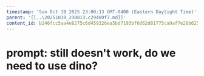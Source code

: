 ```yaml
---
timestamp: 'Sun Oct 19 2025 23:00:13 GMT-0400 (Eastern Daylight Time)'
parent: '[[..\20251019_230013.c29489f7.md]]'
content_id: b246fcc5aa4e8275c6d459326ea5bd7193bf6d62d81775ca9af7e20b625ed76a
---
```


# prompt: still doesn't work, do we need to use dino?
